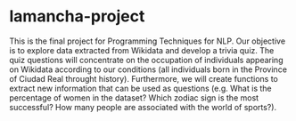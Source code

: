# lamancha-project
This is the final project for Programming Techniques for NLP. Our objective is to explore data extracted from Wikidata and develop a trivia quiz. The quiz questions will concentrate on the occupation of individuals appearing on Wikidata according to our conditions (all individuals born in the Province of Ciudad Real throught history). Furthermore, we will create functions to extract new information that can be used as questions (e.g. What is the percentage of women in the dataset? Which zodiac sign is the most successful? How many people are associated with the world of sports?).
